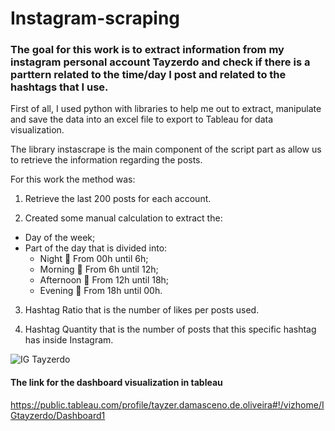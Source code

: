 # Instagram-scraping

### The goal for this work is to extract information from my instagram personal account Tayzerdo and check if there is a parttern related to the time/day I post and related to the hashtags that I use.

First of all, I used python with libraries to help me out to extract, manipulate and save the data into an excel file to export to Tableau for data visualization.

The library instascrape is the main component of the script part as allow us to retrieve the information regarding the posts. 

For this work the method was:

1. Retrieve the last 200 posts for each account.

2. Created some manual calculation to extract the:
  - Day of the week;
  - Part of the day that is divided into:
      - Night  From 00h until 6h;
      - Morning  From 6h until 12h;
      - Afternoon  From 12h until 18h;
      - Evening  From 18h until 00h.

3. Hashtag Ratio that is the number of likes per posts used.

4. Hashtag Quantity that is the number of posts that this specific hashtag has inside Instagram.



![IG Tayzerdo](https://user-images.githubusercontent.com/64328213/113900961-49a80900-97c6-11eb-851a-8bcdc72adf3a.png)


#### The link for the dashboard visualization in tableau
https://public.tableau.com/profile/tayzer.damasceno.de.oliveira#!/vizhome/IGtayzerdo/Dashboard1
